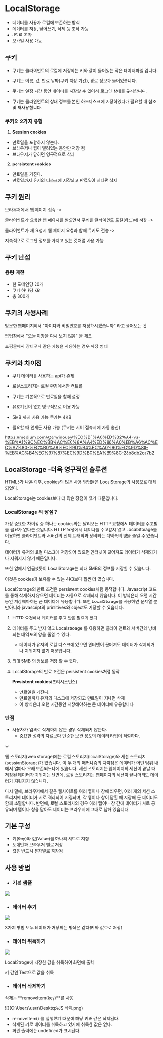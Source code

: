 # LocalStorage 



- 데이터를 사용자 로컬에 보존하는 방식
- 데이터를 저장, 덮어쓰기, 삭제 등 조작 가능
- JS 로 조작 
- 모바일 사용 가능



## 쿠키 

- 쿠키는 클라이언트의 로컬에 저장되는 키와 값이 들어있는 작은 데이터파일 입니다.

- 쿠키는 이름, 값, 만료 날짜(쿠키 저장 기간), 경로 정보가 들어있습니다.

- 쿠키는 일정 시간 동안 데이터를 저장할 수 있어서 로그인 상태를 유지합니다.

- 쿠키는 클라인언트의 상태 정보를 본인 하드디스크에 저장하였다가 필요할 때 참조 및 재사용합니다.



### 쿠키의 2가지 유형

1. **Seesion cookies**

- 만료일을 포함하지 않는다. 
- 브라우저나 탭이 열려있는 동안만 저장 됨
- 브라우저가 닫히면 영구적으로 삭제



2. **persistent cookies**

- 만료일을 가진다.
- 만료일까지 유저의 디스크에 저장되고 만료일이 지나면 삭제



## 쿠키 원리

브라우저에서 웹 페이지 접속 -> 

클라이언트가 요청한 웹 페이지를 받으면서 쿠키를 클라이언트 로컬(하드)에 저장 -> 

클라이언트가 재 요청시 웹 페이지 요청과 함께 쿠키도 전송 -> 

지속적으로 로그인 정보를 가지고 있는 것처럼 사용 가능



## 쿠키 단점

### 용량 제한

- 한 도메인당 20개
- 쿠키 하나당 KB 
- 총 300개



## 쿠키의 사용사례

방문한 웹페이지에서 "아이디와 비밀번호를 저장하시겠습니까" 라고 물어보는 것

팝업창에서 "오늘 이창을 다시 보지 않음" 을 체크

쇼핑몰에서 장바구니 같은 기능을 사용하는 경우 저장 형태 



## 쿠키와 차이점

- 쿠키 데이터를 사용하는 api가 존재
- 로컬스토리지는 로컬 환경에서만 컨트롤
- 쿠키는 기본적으로 만료일을 함께 설정

- 유효기간이 없고 영구적으로 이용 가능

- 5MB 까지 사용 가능 쿠키는 4KB

- 필요할 때 언제든 사용 가능 (쿠키는 서버 접속시에 자동 송신)

  



https://medium.com/@erwinousy/%EC%BF%A0%ED%82%A4-vs-%EB%A1%9C%EC%BB%AC%EC%8A%A4%ED%86%A0%EB%A6%AC%EC%A7%80-%EC%B0%A8%EC%9D%B4%EC%A0%90%EC%9D%80-%EB%AC%B4%EC%97%87%EC%9D%BC%EA%B9%8C-28b8db2ca7b2



## LocalStorage -더욱 영구적인 솔루션

HTML5가 나온 이후, cookies의 많은 사용 방법들은 LocalStorage의 사용으로 대체되었다.

LocalStorage는 cookies보다 더 많은 장점이 있기 때문입니다.



### LocalStorage 의 장점 ?

 가장 중요한 차이점 중 하나는 cookies와는 달리모든 HTTP 요청에서 데이터를 주고받을 필요가 없다는 것입니다. HTTP 요청에서 데이터를 주고받지 않고 LocalStorage를 이용하면 클라이언트와 서버간의 전체 트래픽과 낭비되는 대역폭의 양을 줄일 수 있습니다.

데이터가 유저의 로컬 디스크에 저장되어 있으면 인터넷이 끊어져도 데이터가 삭제되거나 지워지지 않기 때문입니다.



또한 앞에서 언급했듯이 LocalStorage는 최대 5MB의 정보를 저장할 수 있습니다. 

이것은 cookies가 보유할 수 있는 4KB보다 훨씬 더 많습니다.

LocalStorage의 만료 조건은 persistent cookies처럼 동작합니다. Javascript 코드를 통해 삭제하지 않으면 데이터는 자동으로 삭제되지 않습니다. 이 방식은더 오랜 시간동안 저장해야하는 큰 데이터에 유용합니다. 또한 LocalStorage를 사용하면 문자열 뿐만아니라 javascript의 primitives와 object도 저장할 수 있습니다.



1. HTTP 요청에서 데이터를 주고 받을 필요가 없다. 

2. 데이터를 주고 받지 않고 Localstroage 를 이용하면 클라이 언트와 서버간의 낭비되는 대역포의 양을 줄일 수 있다. 

   - 데이터가 유저의 로컬 디스크에 있으면 인터넷이 끊어져도 데이터가 삭제되거나 지워지지 않기 때문입니다.

3. 최대 5MB 의 정보를 저장 할 수 있다. 

4. LocalStorage의 만료 조건은 persistent cookies처럼 동작

   **Presistent cookies**(프리시스턴스)

   - 만료일을 가진다.
   - 만료일까지 유저의 디스크에 저장되고 만료일이 지나면 삭제
   - 이 방식은더 오랜 시간동안 저장해야하는 큰 데이터에 유용합니다



### 단점

- 사용자가 임의로 삭제하지 않는 경우 삭제되지 않는다.
  - 중요한 성격의 자료보다 단순한 보관 용도의 데이터 타입이 적절하다.

 ㅂ

웹 스토리지(web storage)에는 로컬 스토리지(localStorage)와 세션 스토리지(sessionStorage)가 있습니다. 이 두 개의 매커니즘의 차이점은 데이터가 어떤 범위 내에서 얼마나 오래 보존되느냐에 있습니다. 세션 스토리지는 웹페이지의 세션이 끝날 때 저장된 데이터가 지워지는 반면에, 로컬 스토리지는 웹페이지의 세션이 끝나더라도 데이터가 지워지지 않습니다.

다시 말해, 브라우저에서 같은 웹사이트를 여러 탭이나 창에 띄우면, 여러 개의 세션 스토리지에 데이터가 서로 격리되어 저장되며, 각 탭이나 창이 닫힐 때 저장해 둔 데이터도 함께 소멸합니다. 반면에, 로컬 스토리지의 경우 여러 탭이나 창 간에 데이터가 서로 공유되며 탭이나 창을 닫아도 데이터는 브라우저에 그대로 남아 있습니다



## 기본 구성

- 키(Key)와 값(Value)을 하나의 세트로 저장
- 도메인과 브라우저 별로 저장
- 값은 반드시 문자열로 저장됨



## 사용 방법



- ### 기본 샘플

![](C:\Users\user\Desktop\html.png)

- ### 데이터 추가

![](C:\Users\user\Desktop\JS.png)



 3가지 방법 모두 데이터가 저장되는 방식은 같다(키와 값으로 저장)



- ### 데이터 취득하기 

![](C:\Users\user\Desktop\JS@.png)



LocalStroge에 저장한 값을 취득하여 화면에 출력

키 값인 Test으로 값을 취득





- ### 데이터 삭제하기

삭제는 **removeItem(key)**를 사용



![](C:\Users\user\Desktop\JS 삭제.png)



- removeItem() 를 실행했기 때문에 해당 키와 값은 삭제된다.
- 삭제된 키로 데이터를 취득하고 있기에 취득한 값은 없다. 
- 화면 출력에는 undefined가 표시된다.



